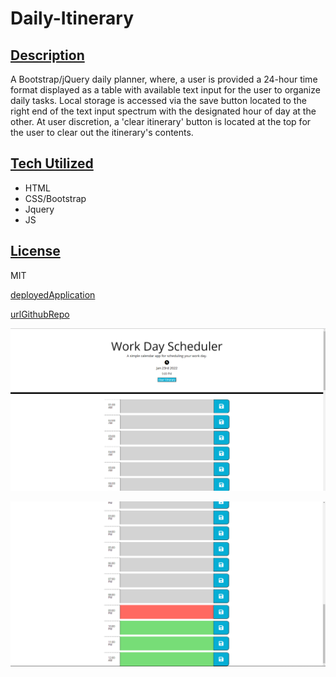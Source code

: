 # Daily-Itinerary

## [Description](Description)
A Bootstrap/jQuery daily planner, where, a user is provided a 24-hour time format displayed as a table with available text input for the user to organize daily tasks. Local storage is accessed via the save button located to the right end of the text input spectrum with the designated hour of day at the other. At user discretion, a 'clear itinerary' button is located at the top for the user to clear out the itinerary's contents.

## [Tech Utilized](Tech_Utilized)
- HTML
- CSS/Bootstrap
- Jquery
- JS

## [License](License)
MIT

[deployedApplication](https://andyan7.github.io/Daily-Itinerary/)

[urlGithubRepo](https://github.com/AndyAn7/Daily-Itinerary)

![image](https://github.com/AndyAn7/Daily-Itinerary/blob/main/images/SS1.png?raw=true)

![image](https://github.com/AndyAn7/Daily-Itinerary/blob/main/images/SS2.png?raw=true)
